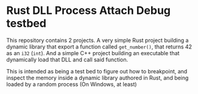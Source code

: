 # Rust DLL Process Attach Debug testbed

This repository contains 2 projects. A very simple Rust project building a dynamic library that export a function called `get_number()`, that returns 42 as an `i32` (`int`). And a simple C++ project building an executable that dynamically load that DLL and call said function.

This is intended as being a test bed to figure out how to breakpoint, and inspect the memory inside a dynamic library authored in Rust, and being loaded by a random process (On Windows, at least)

